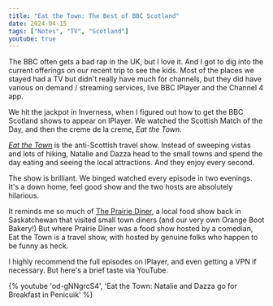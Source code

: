 ```yaml
---
title: "Eat the Town: The Best of BBC Scotland"
date: 2024-04-15
tags: ["Notes", "TV", "Scotland"]
youtube: true
---
```


The BBC often gets a bad rap in the UK, but I love it.  And I got to dig into the current offerings on our recent trip to see the kids.  Most of the places we stayed had a TV but didn't really have much for channels, but they did have various on demand / streaming services, live BBC IPlayer and the Channel 4 app.

We hit the jackpot in Inverness, when I figured out how to get the BBC Scotland shows to appear on IPlayer.  We watched the Scottish Match of the Day, and then the creme de la creme, _Eat the Town._  

[_Eat the Town_](https://www.bbc.co.uk/programmes/m001htcn) is the anti-Scottish travel show.  Instead of sweeping vistas and lots of hiking, Natalie and Dazza head to the small towns and spend the day eating and seeing the local attractions.  And they enjoy every second.

The show is brilliant.  We binged watched every episode in two evenings.  It's a down home, feel good show and the two hosts are absolutely hilarious.  

It reminds me so much of [The Prairie Diner](https://www.imdb.com/title/tt3539584/), a local food show back in Saskatchewan that visited small town diners (and our very own Orange Boot Bakery!) But where Prairie Diner was a food show hosted by a comedian, Eat the Town is a travel show, with hosted by genuine folks who happen to be funny as heck.

I highly recommend the full episodes on IPlayer, and even getting a VPN if necessary.  But here's a brief taste via YouTube.

{% youtube 'od-gNNgrcS4', 'Eat the Town: Natalie and Dazza go for Breakfast in Penicuik' %}